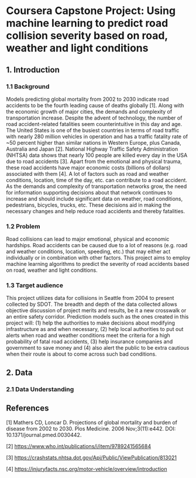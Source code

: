 # Coursera Capstone Project: Using machine learning to predict road collision severity based on road, weather and light conditions

## 1. Introduction
### 1.1 Background
Models predicting global mortality from 2002 to 2030 indicate road accidents to be the fourth leading cause of deaths globally [1]. Along with the economic growth of major cities, the demands and complexity of transportation increase. Despite the advent of technology, the number of road accident-related fatalities seem counterintuitive in this day and age. The United States is one of the busiest countries in terms of road traffic with nearly 280 million vehicles in operation and has a traffic fatality rate of ~50 percent higher than similar nations in Western Europe, plus Canada, Australia and Japan [2]. National Highway Traffic Safety Administration (NHTSA) data shows that nearly 100 people are killed every day in the USA due to road accidents [3]. Apart from the emotional and physical trauma, these road accidents have major economic costs (billions of dollars) associated with them [4]. A lot of factors such as road and weather conditions, location, time of the day, etc. can contribute to a road accident. As the demands and complexity of transportation networks grow, the need for information supporting decisions about that network continues to increase and should include significant data on weather, road conditions, pedestrians, bicycles, trucks, etc. These decisions aid in making the necessary changes and help reduce road accidents and thereby fatalities. 
### 1.2 Problem
Road collisions can lead to major emotional, physical and economic hardships. Road accidents can be caused due to a lot of reasons (e.g. road and weather conditions, location, speeding, etc.) that may either act individually or in combination with other factors. This project aims to employ machine learning algorithms to predict the severity of road accidents based on road, weather and light conditions. 
### 1.3 Target audience
This project utilizes data for collisions in Seattle from 2004 to present collected by SDOT. The breadth and depth of the data collected allows objective discussion of project merits and results, be it a new crosswalk or an entire safety corridor. Prediction models such as the ones created in this project will: (1) help the authorities to make decisions about modifying infrastructure as and when necessary, (2) help local authorities to put out alerts when road and weather conditions meet the criteria for a high probability of fatal road accidents, (3) help insurance companies and government to save money and (4) also alert the public to be extra cautious when their route is about to come across such bad conditions. 

## 2. Data
### 2.1 Data Understanding

## References
[1] Mathers CD, Loncar D. Projections of global mortality and burden of disease from 2002 to 2030. Plos Medicine. 2006 Nov;3(11):e442. DOI: 10.1371/journal.pmed.0030442.

[2] https://www.who.int/publications/i/item/9789241565684

[3] https://crashstats.nhtsa.dot.gov/Api/Public/ViewPublication/813021

[4] https://injuryfacts.nsc.org/motor-vehicle/overview/introduction
